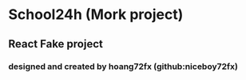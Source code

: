# School24h (Mork project) 
## React Fake project
### designed and created by hoang72fx (github:niceboy72fx)